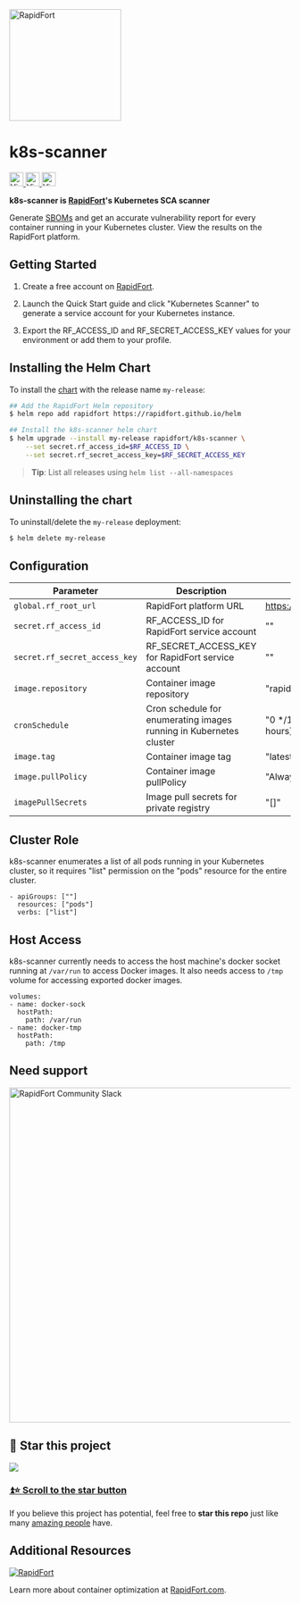 <a href="https://rapidfort.com?utm_source=github&utm_medium=k8s_scanner_rf_link&utm_campaign=oct_01_sprint&utm_term=k8s_scanner_main_landing&utm_content=main_landing_logo">
<img src="https://raw.githubusercontent.com/rapidfort/k8s-scanner/main/contrib/github_logo.png" alt="RapidFort" width="200" />
</a>

# k8s-scanner

<a href="https://hub.docker.com/r/rapidfort/k8s-scanner"> <img src="https://raw.githubusercontent.com/rapidfort/k8s-scanner/main/contrib/view_on_dockerhub_button.svg" alt="View on Dockerhub" height="25" /> </a>
<a href="https://github.com/rapidfort/k8s-scanner">
<img src="https://raw.githubusercontent.com/rapidfort/k8s-scanner/main/contrib/view_on_github_button.svg" alt="View on GitHub" height="25" />
</a>
<a href="https://artifacthub.io/packages/helm/rapidfort/k8s-scanner">
<img src="https://raw.githubusercontent.com/rapidfort/k8s-scanner/main/contrib/view_on_artifacthub_button.svg" alt="View on GitHub" height="25" />
</a>


<b>k8s-scanner is [RapidFort](https://rapidfort.com)'s Kubernetes SCA scanner</b>

Generate [SBOMs](https://www.rapidfort.com/post/what-is-software-optimization) and get an accurate vulnerability report for every container running in your Kubernetes cluster. View the results on the RapidFort platform.

## Getting Started

1. Create a free account on [RapidFort](https://frontrow.rapidfort.com).

1. Launch the Quick Start guide and click "Kubernetes Scanner" to generate a service account for your Kubernetes instance.

1. Export the RF_ACCESS_ID and RF_SECRET_ACCESS_KEY values for your environment or add them to your profile.

## Installing the Helm Chart

To install the [chart](https://helm.sh/docs/topics/charts/) with the release name `my-release`:

```bash
## Add the RapidFort Helm repository
$ helm repo add rapidfort https://rapidfort.github.io/helm

## Install the k8s-scanner helm chart
$ helm upgrade --install my-release rapidfort/k8s-scanner \
    --set secret.rf_access_id=$RF_ACCESS_ID \
    --set secret.rf_secret_access_key=$RF_SECRET_ACCESS_KEY
```

> **Tip**: List all releases using `helm list --all-namespaces`

## Uninstalling the chart

To uninstall/delete the `my-release` deployment:

```bash
$ helm delete my-release
```

## Configuration

| Parameter                 | Description  | Default     |
| ---------                 | ------        | ------        |
| `global.rf_root_url`      | RapidFort platform URL | https://frontrow.rapidfort.com |
| `secret.rf_access_id`     | RF_ACCESS_ID for RapidFort service account | "" |
| `secret.rf_secret_access_key`    | RF_SECRET_ACCESS_KEY for RapidFort service account | "" |
| `image.repository`    | Container image repository | "rapidfort/k8s-scanner" |
| `cronSchedule`    | Cron schedule for enumerating images running in Kubernetes cluster | "0 */12 * * *" (Run every 12 hours) |
| `image.tag`   | Container image tag | "latest" |
| `image.pullPolicy`   | Container image pullPolicy | "Always" |
| `imagePullSecrets`   | Image pull secrets for private registry | "[]" |

## Cluster Role

k8s-scanner enumerates a list of all pods running in your Kubernetes cluster, so it requires "list" permission on the "pods" resource for the entire cluster.

```
- apiGroups: [""]
  resources: ["pods"]
  verbs: ["list"]
```

## Host Access

k8s-scanner currently needs to access the host machine's docker socket running at `/var/run` to access Docker images. It also needs access to `/tmp` volume for accessing exported docker images.

```
volumes:
- name: docker-sock
  hostPath:
    path: /var/run
- name: docker-tmp
  hostPath:
    path: /tmp
```


## Need support

<a href="https://join.slack.com/t/rapidfortcommunity/shared_invite/zt-1g3wy28lv-DaeGexTQ5IjfpbmYW7Rm_Q">
<img src="https://raw.githubusercontent.com/rapidfort/k8s-scanner/main/contrib/github_banner.png" alt="RapidFort Community Slack" width="600" />
</a>

## 🌟 Star this project

[![](https://user-images.githubusercontent.com/48997634/174794647-0c851917-e5c9-4fb9-bf88-b61d89dc2f4f.gif)](https://github.com/rapidfort/k8s-scanner/stargazers)

### [⏫⭐️ Scroll to the star button](#start-of-content)

If you believe this project has potential, feel free to **star this repo** just like many [amazing people](https://github.com/rapidfort/k8s-scanner/stargazers)
have.

## Additional Resources

[![RapidFort](https://raw.githubusercontent.com/rapidfort/k8s-scanner/main/contrib/github_logo_footer.png)][rf-link-main-landing-footer-logo]


Learn more about container optimization at [RapidFort.com][rf-link-additonal-resource].

[rf-link-main-landing-footer-logo]: https://rapidfort.com?utm_source=github&utm_medium=k8s_scanner_rf_link&utm_campaign=oct_01_sprint&utm_term=k8s_scanner_main_landing&utm_content=main_landing_footer_logo

[rf-link-additonal-resource]: https://rapidfort.com?utm_source=github&utm_medium=k8s_scanner_rf_link&utm_campaign=oct_01_sprint&utm_term=k8s_scanner_main_landing&utm_content=additonal_resource
